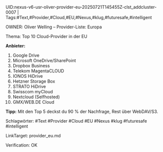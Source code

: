 UID:nexus-v6-usr-oliver-provider-eu-20250721T145455Z-clst_addcluster-0007 | Tags:#Text,#Provider,#Cloud,#EU,#Nexus,#klug,#futuresafe,#intelligent

OWNER: Oliver Welling – Provider-Liste: Europa

Thema: Top 10 Cloud-Provider in der EU

**Anbieter:**  
1. Google Drive  
2. Microsoft OneDrive/SharePoint  
3. Dropbox Business  
4. Telekom MagentaCLOUD  
5. IONOS HiDrive  
6. Hetzner Storage Box  
7. STRATO HiDrive  
8. Swisscom myCloud  
9. Nextcloud (Selfhosted)  
10. GMX/WEB.DE Cloud

**Tipp:** Mit den Top 5 deckst du 90 % der Nachfrage, Rest über WebDAV/S3.

Schlagwörter: #Text #Provider #Cloud #EU #Nexus #klug #futuresafe #intelligent

LinkTarget: provider_eu.md  

Verification: OK

